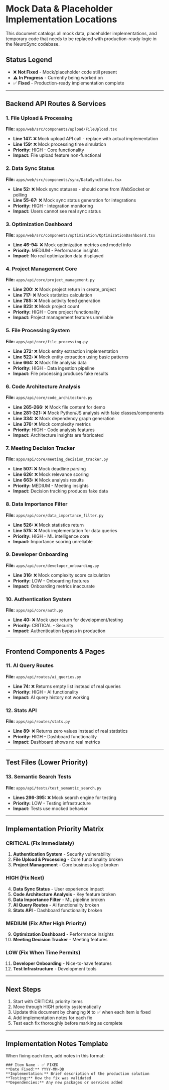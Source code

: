 # Mock Data & Placeholder Implementation Locations

This document catalogs all mock data, placeholder implementations, and temporary code that needs to be replaced with production-ready logic in the NeuroSync codebase.

## Status Legend
- ❌ **Not Fixed** - Mock/placeholder code still present
- ⚠️ **In Progress** - Currently being worked on
- ✅ **Fixed** - Production-ready implementation complete

---

## Backend API Routes & Services

### 1. File Upload & Processing
**File:** `apps/web/src/components/upload/FileUpload.tsx`
- **Line 147:** ❌ Mock upload API call - replace with actual implementation
- **Line 159:** ❌ Mock processing time simulation
- **Priority:** HIGH - Core functionality
- **Impact:** File upload feature non-functional

### 2. Data Sync Status
**File:** `apps/web/src/components/sync/DataSyncStatus.tsx`
- **Line 52:** ❌ Mock sync statuses - should come from WebSocket or polling
- **Line 55-67:** ❌ Mock sync status generation for integrations
- **Priority:** HIGH - Integration monitoring
- **Impact:** Users cannot see real sync status

### 3. Optimization Dashboard
**File:** `apps/web/src/components/optimization/OptimizationDashboard.tsx`
- **Line 46-94:** ❌ Mock optimization metrics and model info
- **Priority:** MEDIUM - Performance insights
- **Impact:** No real optimization data displayed

### 4. Project Management Core
**File:** `apps/api/core/project_management.py`
- **Line 200:** ❌ Mock project return in create_project
- **Line 717:** ❌ Mock statistics calculation
- **Line 785:** ❌ Mock activity feed generation
- **Line 823:** ❌ Mock project count
- **Priority:** HIGH - Core project functionality
- **Impact:** Project management features unreliable

### 5. File Processing System
**File:** `apps/api/core/file_processing.py`
- **Line 372:** ❌ Mock entity extraction implementation
- **Line 522:** ❌ Mock entity extraction using basic patterns
- **Line 664:** ❌ Mock file analysis data
- **Priority:** HIGH - Data ingestion pipeline
- **Impact:** File processing produces fake results

### 6. Code Architecture Analysis
**File:** `apps/api/core/code_architecture.py`
- **Line 265-266:** ❌ Mock file content for demo
- **Line 281-321:** ❌ Mock Python/JS analysis with fake classes/components
- **Line 334:** ❌ Mock dependency graph generation
- **Line 376:** ❌ Mock complexity metrics
- **Priority:** HIGH - Code analysis features
- **Impact:** Architecture insights are fabricated

### 7. Meeting Decision Tracker
**File:** `apps/api/core/meeting_decision_tracker.py`
- **Line 507:** ❌ Mock deadline parsing
- **Line 626:** ❌ Mock relevance scoring
- **Line 663:** ❌ Mock analysis results
- **Priority:** MEDIUM - Meeting insights
- **Impact:** Decision tracking produces fake data

### 8. Data Importance Filter
**File:** `apps/api/core/data_importance_filter.py`
- **Line 526:** ❌ Mock statistics return
- **Line 575:** ❌ Mock implementation for data queries
- **Priority:** HIGH - ML intelligence core
- **Impact:** Importance scoring unreliable

### 9. Developer Onboarding
**File:** `apps/api/core/developer_onboarding.py`
- **Line 316:** ❌ Mock complexity score calculation
- **Priority:** LOW - Onboarding features
- **Impact:** Onboarding metrics inaccurate

### 10. Authentication System
**File:** `apps/api/core/auth.py`
- **Line 40:** ❌ Mock user return for development/testing
- **Priority:** CRITICAL - Security
- **Impact:** Authentication bypass in production

---

## Frontend Components & Pages

### 11. AI Query Routes
**File:** `apps/api/routes/ai_queries.py`
- **Line 74:** ❌ Returns empty list instead of real queries
- **Priority:** HIGH - AI functionality
- **Impact:** AI query history not working

### 12. Stats API
**File:** `apps/api/routes/stats.py`
- **Line 89:** ❌ Returns zero values instead of real statistics
- **Priority:** HIGH - Dashboard functionality
- **Impact:** Dashboard shows no real metrics

---

## Test Files (Lower Priority)

### 13. Semantic Search Tests
**File:** `apps/api/tests/test_semantic_search.py`
- **Lines 296-395:** ❌ Mock search engine for testing
- **Priority:** LOW - Testing infrastructure
- **Impact:** Tests use mocked behavior

---

## Implementation Priority Matrix

### CRITICAL (Fix Immediately)
1. **Authentication System** - Security vulnerability
2. **File Upload & Processing** - Core functionality broken
3. **Project Management** - Core business logic broken

### HIGH (Fix Next)
4. **Data Sync Status** - User experience impact
5. **Code Architecture Analysis** - Key feature broken
6. **Data Importance Filter** - ML pipeline broken
7. **AI Query Routes** - AI functionality broken
8. **Stats API** - Dashboard functionality broken

### MEDIUM (Fix After High Priority)
9. **Optimization Dashboard** - Performance insights
10. **Meeting Decision Tracker** - Meeting features

### LOW (Fix When Time Permits)
11. **Developer Onboarding** - Nice-to-have features
12. **Test Infrastructure** - Development tools

---

## Next Steps

1. Start with CRITICAL priority items
2. Move through HIGH priority systematically
3. Update this document by changing ❌ to ✅ when each item is fixed
4. Add implementation notes for each fix
5. Test each fix thoroughly before marking as complete

---

## Implementation Notes Template

When fixing each item, add notes in this format:

```
### Item Name - ✅ FIXED
**Date Fixed:** YYYY-MM-DD
**Implementation:** Brief description of the production solution
**Testing:** How the fix was validated
**Dependencies:** Any new packages or services added
```
